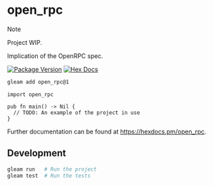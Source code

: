 # open_rpc

> [!NOTE]
> Project WIP.

Implication of the OpenRPC spec.

[![Package Version](https://img.shields.io/hexpm/v/open_rpc)](https://hex.pm/packages/open_rpc)
[![Hex Docs](https://img.shields.io/badge/hex-docs-ffaff3)](https://hexdocs.pm/open_rpc/)

```sh
gleam add open_rpc@1
```
```gleam
import open_rpc

pub fn main() -> Nil {
  // TODO: An example of the project in use
}
```

Further documentation can be found at <https://hexdocs.pm/open_rpc>.

## Development

```sh
gleam run   # Run the project
gleam test  # Run the tests
```
